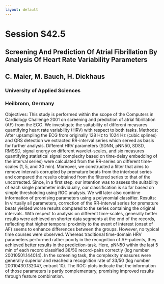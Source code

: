 ```yaml
---
layout: default
---
```



# Session S42.5

## Screening And Prediction Of Atrial Fibrillation By Analysis Of Heart Rate Variability Parameters

## C. Maier, M. Bauch, H. Dickhaus

### University of Applied Sciences
### Heilbronn, Germany

Objectives: This study is performed within the scope of the Computers
in Cardiology Challenge 2001 on screening and prediction of atrial
fibrillation (AF) from the ECG. We investigate the suitability of
different measures quantifying heart rate variability (HRV) with
respect to both tasks. Methods: After upsampling the ECG from
originally 128 Hz to 1024 Hz (cubic splines) and QRS detection we
extracted RR-interval series which served as basis for further
analysis. Different HRV parameters (SDNN, pNN50, SDSD, RMSSD, signal
energy on different wavelet-scales, and six measures quantifying
statistical signal complexity based on time-delay embedding of the
interval series) were calculated from the RR-series on different
time-scales (1, 5, and 30 min). Moreover, we constructed a filter that
aims to remove intervals corrupted by premature beats from the
interbeat series and compared the results obtained from the filtered
series to that of the uncorrected. Since, in a first step, our
intention was to assess the suitability of each single parameter
individually, our classification is so far based on simple
thresholding using ROC analysis. We will later also combine
information of promising parameters using a polynomial classifier.
Results: In virtually all parameters, correction of the RR-interval
series for premature beats yielded worse results compared to the
series containing the original intervals. With respect to analysis on
different time-scales, generally better results were achieved on
shorter data segments at the end of the records, reflecting that
higher temporal proximity to the event of interest (onset of AF) seems
to enhance differences between the groups. However, no typical time
courses were observed. Whereas traditional time-domain HRV parameters
performed rather poorly in the recognition of AF-patients, they
achieved better results in the prediction-task. Here, pNN50 within the
last 5 min of each record classified 38/50 record-pairs correctly (log
number 20010501.144014). In the screening task, the complexity
measures were generally superior and reached a recognition rate of
33/50 (log number 20010430.132047, entrant 10). The ROC-plots indicate
that the information of those parameters is partly complementary,
promising improved results through feature combination.
